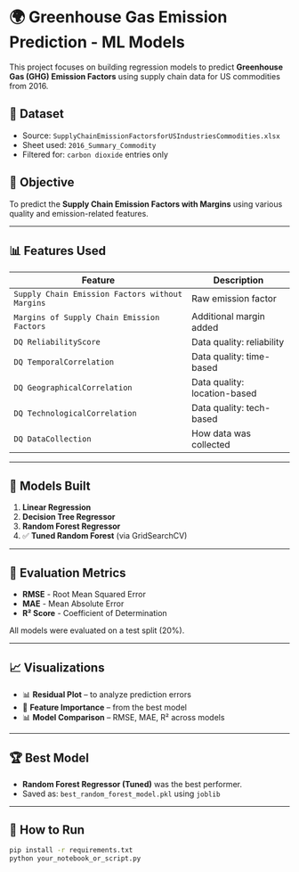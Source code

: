 # 🌍 Greenhouse Gas Emission Prediction - ML Models 

This project focuses on building regression models to predict **Greenhouse Gas (GHG) Emission Factors** using supply chain data for US commodities from 2016.

## 📁 Dataset
- Source: `SupplyChainEmissionFactorsforUSIndustriesCommodities.xlsx`
- Sheet used: `2016_Summary_Commodity`
- Filtered for: `carbon dioxide` entries only

## 🎯 Objective
To predict the **Supply Chain Emission Factors with Margins** using various quality and emission-related features.

---

## 📊 Features Used

| Feature | Description |
|--------|-------------|
| `Supply Chain Emission Factors without Margins` | Raw emission factor |
| `Margins of Supply Chain Emission Factors` | Additional margin added |
| `DQ ReliabilityScore` | Data quality: reliability |
| `DQ TemporalCorrelation` | Data quality: time-based |
| `DQ GeographicalCorrelation` | Data quality: location-based |
| `DQ TechnologicalCorrelation` | Data quality: tech-based |
| `DQ DataCollection` | How data was collected |

---

## 🤖 Models Built

1. **Linear Regression**
2. **Decision Tree Regressor**
3. **Random Forest Regressor**
4. ✅ **Tuned Random Forest** (via GridSearchCV)

---

## 🧪 Evaluation Metrics

- **RMSE** - Root Mean Squared Error
- **MAE** - Mean Absolute Error
- **R² Score** - Coefficient of Determination

All models were evaluated on a test split (20%).

---

## 📈 Visualizations

- 📊 **Residual Plot** – to analyze prediction errors
- 🌲 **Feature Importance** – from the best model
- 📊 **Model Comparison** – RMSE, MAE, R² across models

---

## 🏆 Best Model

- **Random Forest Regressor (Tuned)** was the best performer.
- Saved as: `best_random_forest_model.pkl` using `joblib`

---

## 🚀 How to Run

```bash
pip install -r requirements.txt
python your_notebook_or_script.py
